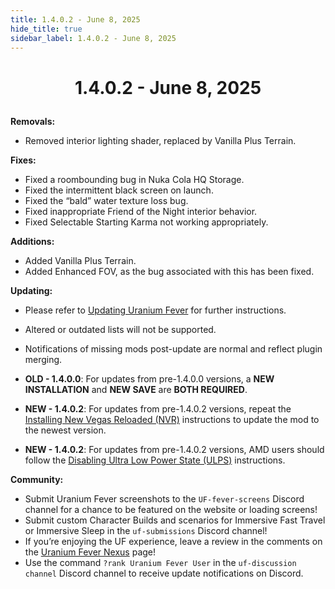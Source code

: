 ```yaml
---
title: 1.4.0.2 - June 8, 2025
hide_title: true
sidebar_label: 1.4.0.2 - June 8, 2025
---
```


# <p align="center"> 1.4.0.2 - June 8, 2025 </p>

**Removals:**
- Removed interior lighting shader, replaced by Vanilla Plus Terrain.

**Fixes:**
- Fixed a roombounding bug in Nuka Cola HQ Storage.
- Fixed the intermittent black screen on launch.
- Fixed the “bald” water texture loss bug.
- Fixed inappropriate Friend of the Night interior behavior.
- Fixed Selectable Starting Karma not working appropriately.

**Additions:**
- Added Vanilla Plus Terrain.
- Added Enhanced FOV, as the bug associated with this has been fixed.

**Updating:**
- Please refer to [Updating Uranium Fever](https://uraniumfever.net/docs/updating/) for further instructions.
- Altered or outdated lists will not be supported.
- Notifications of missing mods post-update are normal and reflect plugin merging.

- **OLD - 1.4.0.0**: For updates from pre-1.4.0.0 versions, a **NEW INSTALLATION** and **NEW SAVE** are **BOTH REQUIRED**.
- **NEW - 1.4.0.2**: For updates from pre-1.4.0.2 versions, repeat the [Installing New Vegas Reloaded (NVR)](https://uraniumfever.net/docs/setupinstructions/#-installing-new-vegas-reloaded-nvr-) instructions to update the mod to the newest version. 
- **NEW - 1.4.0.2**: For updates from pre-1.4.0.2 versions, AMD users should follow the [Disabling Ultra Low Power State (ULPS)](https://uraniumfever.net/docs/setupinstructions/#-nvidia-users---applying-nvidia-profile-) instructions.

 **Community:**
- Submit Uranium Fever screenshots to the `UF-fever-screens` Discord channel for a chance to be featured on the website or loading screens!
- Submit custom Character Builds and scenarios for Immersive Fast Travel or Immersive Sleep in the `uf-submissions` Discord channel!
- If you’re enjoying the UF experience, leave a review in the comments on the [Uranium Fever Nexus](https://www.nexusmods.com/newvegas/mods/89815?tab=posts&BH=3) page!
- Use the command `?rank Uranium Fever User` in the `uf-discussion channel` Discord channel to receive update notifications on Discord.
